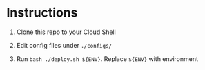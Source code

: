 # Instructions

1. Clone this repo to your Cloud Shell

2. Edit config files under `./configs/`

3. Run `bash ./deploy.sh ${ENV}`. Replace `${ENV}` with environment